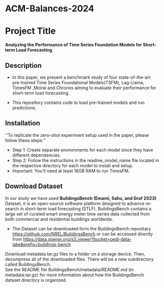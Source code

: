 # ACM-Balances-2024

# Project Title

**Analyzing the Performance of Time Series Foundation Models for
Short-term Load Forecasting**


## Description

* In this paper, we present a benchmark study of four state-of-the-art pre-trained Time Series Foundational Models(TSFM), Lag-Llama, TimesFM ,Moirai and Chronos aiming to evaluate their performance for short-term load forecasting.

* This repository contains code to load pre-trained models and run predictions.

## Installation

''To replicate the zero-shot experiment setup used in the paper, please follow these steps:''

* Step 1: Create separate environments for each model since they have different dependencies.
* Step 2: Follow the instructions in the readme_model_name file located in the respective directory for each model to install and setup.
* Important: You'll need at least 16GB RAM to run TimesFM.



## Download Dataset

In our study we have used **BuildingsBench (Emami, Sahu, and Graf 2023)** Dataset, it is an open-source software platform designed to advance re-search in short-term load forecasting (STLF). BuildingsBench contains a large set of curated smart energy meter time series data collected from both commercial and residential buildings worldwide.

* The Dataset can be downloaded form the BuildingsBench repositary https://github.com/NREL/BuildingsBench  or can be accessed directly from https://data.openei.org/s3_viewer?bucket=oedi-data-lake&prefix=buildings-bench

Download metadata.tar.gz files to a folder on a storage device. Then, decompress all of the downloaded files. There will be a new subdirectory called BuildingsBench.  
See the README file BuildingsBench/metadata/README.md (in metadata.tar.gz) for more information about how the BuildingsBench dataset directory is organized.




